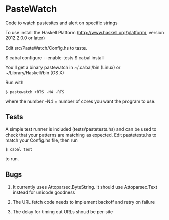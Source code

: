 PasteWatch
==========


Code to watch pastesites and alert on specific strings

To use install the Haskell Platform (http://www.haskell.org/platform/, version 2012.2.0.0 or later)

Edit src/PasteWatch/Config.hs to taste.

$ cabal configure --enable-tests
$ cabal install

You'll get a binary pastewatch in ~/.cabal/bin (Linux) or ~/Library/Haskell/bin (OS X)

Run with
```
$ pastewatch +RTS -N4 -RTS 
```
where the number -N4 = number of cores you want the program to use.

Tests
-----

A simple test runner is included (tests/pastetests.hs) and can be used to check that your patterns are matching as expected. 
Edit pastetests.hs to match your Config.hs file, then run
```
$ cabal test
```
to run.

Bugs
----

1) It currently uses Attoparsec.ByteString. It should use Attoparsec.Text instead for unicode goodness

2) The URL fetch code needs to implement backoff and retry on failure

3) The delay for timing out URLs shoud be per-site 


